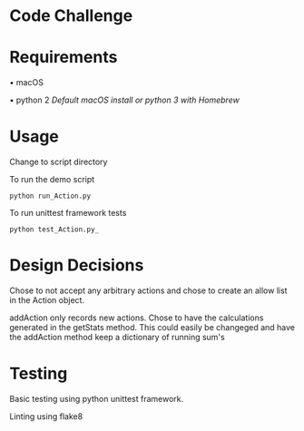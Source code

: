 # Code Challenge
# Requirements
• macOS

• python 2 *Default macOS install or python 3 with Homebrew*
# Usage
Change to script directory

To run the demo script

	python run_Action.py

To run unittest framework tests

	python test_Action.py_

# Design Decisions
Chose to not accept any arbitrary actions and chose to create an allow list in the Action object.

addAction only records new actions. Chose to have the calculations generated in the getStats method. This could easily be changeged and have the addAction method keep a dictionary of running sum's

# Testing
Basic testing using python unittest framework.

Linting using flake8